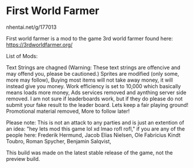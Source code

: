 # First World Farmer
nhentai.net/g/177013

First world farmer is a mod to the game 3rd world farmer found here: https://3rdworldfarmer.org/

List of Mods:

Text Strings are chagned (Warning: These text strings are offencive and may offend you, please be cautioned.) 
Sprites are modified (only some, more may follow), 
Buying most items will not take away money, it will instead give you money. 
Work efficiency is set to 10,000 which basically means loads more money, 
Ads services removed and aynthing server side removed. I am not sure if leaderboards work, but if they do please do not submit your fake result to the leader board. Lets keep a fair playing ground! 
Promotional material removed,
More to follow later!

Please note: This is not an attack to any parties and is just an extention of an idea: "hey lets mod this game lol xd lmao rofl rofl," if you are any of the people here: 
Frederik Hermund, 
Jacob Elias Nielsen, 
Ole Fabricius Kindt Toubro, 
Roman Spycher, 
Benjamin Salqvist, 

This build was made on the latest stable release of the game, not the preview build.

